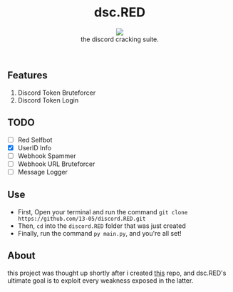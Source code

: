 <h1 align="center">
  dsc.RED
</h1>

<p align="center">
  <img src="https://raw.githubusercontent.com/13-05/discord.RED/main/images/dsc.RED.png"/><br />
  the discord cracking suite.
</p>

<br />

## Features
1) Discord Token Bruteforcer
2) Discord Token Login

## TODO
- [ ] Red Selfbot
- [x] UserID Info
- [ ] Webhook Spammer
- [ ] Webhook URL Bruteforcer
- [ ] Message Logger

## Use
- First, Open your terminal and run the command `git clone https://github.com/13-05/discord.RED.git`
- Then, `cd` into the `discord.RED` folder that was just created
- Finally, run the command `py main.py`, and you're all set!

## About
this project was thought up shortly after i created [this](https://github.com/13-05/disc-python-hacks) repo, and dsc.RED's ultimate goal is to exploit every weakness exposed in the latter.
